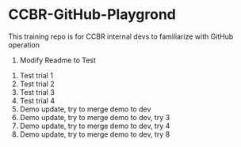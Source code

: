 # CCBR-GitHub-Playgrond
This training repo is for CCBR internal devs to familiarize with GitHub operation

1. Modify Readme to Test
  1) Test trial 1
  2) Test trial 2
  3) Test trial 3
  4) Test trial 4
  5) Demo update, try to merge demo to dev
  6) Demo update, try to merge demo to dev, try 3
  7) Demo update, try to merge demo to dev, try 4
  8) Demo update, try to merge demo to dev, try 8
  
